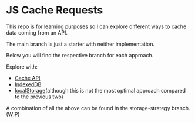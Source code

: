 # JS Cache Requests

This repo is for learning purposes so I can explore different ways to cache data coming from an API.

The main branch is just a starter with neither implementation.

Below you will find the respective branch for each approach.

Explore with:
- [Cache API](https://github.com/raptisj/js-cache-requests/tree/cache-api)
- [IndexedDB](https://github.com/raptisj/js-cache-requests/tree/indexedDB)
- [localStorage](https://github.com/raptisj/js-cache-requests/tree/local-storage)(although this is not the most optimal approach compared to the previous two)

A combination of all the above can be found in the storage-strategy branch. (WIP)
